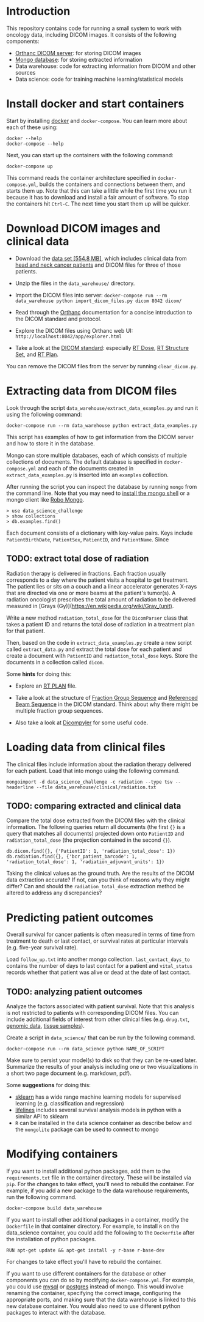 # Introduction

This repository contains code for running a small system to work with oncology data, 
including DICOM images. It consists of the following components:

* [Orthanc DICOM server](http://book.orthanc-server.com/): for storing DICOM images
* [Mongo database](https://docs.mongodb.com/#using-mongodb): for storing extracted information
* Data warehouse: code for extracting information from DICOM and other sources
* Data science: code for training machine learning/statistical models


# Install docker and start containers

Start by installing [docker](https://docs.docker.com/engine/installation/#desktop) and
`docker-compose`. You can learn more about each of these using:

```
docker --help
docker-compose --help
```

Next, you can start up the containers with the following command:

```
docker-compose up
```

This command reads the container architecture specified in
 `docker-compose.yml`,
builds the containers and connections between them, and starts them up. Note that
this can take a little while the first time you run it because it
has to download and install a fair amount of software. To stop
the containers hit `Ctrl-C`. The next time you start them up will
be quicker.


# Download DICOM images and clinical data

* Download the [data set [554.8 MB]](https://s3.amazonaws.com/oncora-data-science-challenge/data.zip), which
includes clinical data from [head and neck cancer patients](https://wiki.cancerimagingarchive.net/display/Public/TCGA-HNSC#57f54e90dc314214821e6a99606a0db1) and DICOM files for three of those patients. 

* Unzip the files in the `data_warehouse/` directory.

* Import the DICOM files into server: `docker-compose run --rm data_warehouse python import_dicom_files.py dicom 8042 dicom/`

* Read through the [Orthanc](http://book.orthanc-server.com/) documentation for a concise introduction to the DICOM standard and protocol.

* Explore the DICOM files using Orthanc web UI: `http://localhost:8042/app/explorer.html`

* Take a look at the [DICOM standard](https://dicom.innolitics.com/ciods): especially
[RT Dose](https://dicom.innolitics.com/ciods/rt-dose), 
[RT Structure Set](https://dicom.innolitics.com/ciods/rt-structure-set), and 
[RT Plan](https://dicom.innolitics.com/ciods/rt-plan). 

You can remove the DICOM files from the server by running `clear_dicom.py`.

# Extracting data from DICOM files

Look through the script `data_warehouse/extract_data_examples.py` 
and run it using the following command:

```
docker-compose run --rm data_warehouse python extract_data_examples.py
```

This script has examples of how to get information from the DICOM 
server and how to store it in the database.

Mongo can store multiple databases, each of which consists of multiple collections
of documents. The default database is specified in `docker-compose.yml` and each
of the documents created in `extract_data_examples.py` is inserted into an
`examples` collection. 

After running the script you can inspect the database 
by running `mongo` from the command line. Note that you may need to [install the mongo shell](https://docs.mongodb.com/manual/installation/) or a mongo client like [Robo Mongo](https://robomongo.org/).

```
> use data_science_challenge
> show collections
> db.examples.find()
```

Each document consists of a dictionary with key-value pairs. Keys
 include `PatientBirthDate`, `PatientSex`, `PatientID`, and
  `PatientName`. Since 

## TODO: extract total dose of radiation

Radiation therapy is delivered in fractions. Each fraction usually corresponds to
a day where the patient visits a hospital to get treatment. The patient lies or
sits on a couch and a linear accelerator generates X-rays that are directed via 
one or more beams at the patient's tumor(s). A radiation
oncologist prescribes the total amount of radiation to be delivered measured in
[Grays (Gy)](https://en.wikipedia.org/wiki/Gray_(unit).


Write a new method `radiation_total_dose` for the `DicomParser`
class that takes a patient ID and returns the 
total dose of radiation in a treatment plan for that patient.

Then, based on the code in `extract_data_examples.py` create a new script called
`extract_data.py` and extract the total dose for each patient and 
create a document with `PatientID` and `radiation_total_dose` keys. Store the documents in a collection called `dicom`.

Some **hints** for doing this:

* Explore an [RT PLAN](http://localhost:8042/app/explorer.html) file.

* Take a look at the structure of [Fraction Group Sequence](https://dicom.innolitics.com/ciods/rt-plan/rt-fraction-scheme/300a0070) and [Referenced Beam Sequence](https://dicom.innolitics.com/ciods/rt-plan/rt-fraction-scheme/300a0070/300c0004)
in the DICOM standard.  Think about why there might be multiple fraction group sequences.

* Also take a look at [Dicompyler](https://github.com/bastula/dicompyler/blob/master/dicompyler/dicomparser.py) for some useful code.



# Loading data from clinical files

The clinical files include information about the radiation therapy delivered for each patient. Load that into mongo using
the following command.

```
mongoimport -d data_science_challenge -c radiation --type tsv --headerline --file data_warehouse/clinical/radiation.txt
```


## TODO: comparing extracted and clinical data

Compare the total dose extracted from the DICOM files with the clinical information. The following queries return all documents (the first `{}` is a query that matches all documents) projected down onto `PatientID` and `radiation_total_dose` (the projection contained in the second `{}`).

```
db.dicom.find({}, {'PatientID': 1, 'radiation_total_dose': 1})
db.radiation.find({}, {'bcr_patient_barcode': 1, 'radiation_total_dose': 1, 'radiation_adjuvant_units': 1})
```

Taking the clinical values as the ground truth. Are the results 
of the DICOM  data extraction accurate? If not, can you think of
reasons why they might differ? Can and should the
`radiation_total_dose` extraction method be altered to address 
any discrepancies?


# Predicting patient outcomes

Overall survival for cancer patients is often measured in terms
 of time from treatment to death or last contact, or survival
 rates at particular intervals (e.g. five-year survival rate).

Load `follow_up.txt` into another mongo collection. `last_contact_days_to` contains the number of days to last contact for a patient and `vital_status` records whether that
patient was alive or dead at the date of last contact.

## TODO: analyzing patient outcomes

Analyze the factors associated with patient survival. Note that this analysis is not restricted to patients with corresponding DICOM files. You can include additional fields of interest from other clinical files (e.g. `drug.txt`, [genomic data](https://gdc-portal.nci.nih.gov/projects/TCGA-HNSC), [tissue samples](https://portal.gdc.cancer.gov/legacy-archive/search/f?filters=%7B%22op%22:%22and%22,%22content%22:%5B%7B%22op%22:%22in%22,%22content%22:%7B%22field%22:%22files.data_format%22,%22value%22:%5B%22SVS%22%5D%7D%7D,%7B%22op%22:%22in%22,%22content%22:%7B%22field%22:%22cases.project.program.name%22,%22value%22:%5B%22TCGA%22%5D%7D%7D,%7B%22op%22:%22in%22,%22content%22:%7B%22field%22:%22cases.project.project_id%22,%22value%22:%5B%22TCGA-HNSC%22%5D%7D%7D%5D%7D)). 

Create a script in `data_science/` that can be run by the following command.

```
docker-compose run --rm data_science python NAME_OF_SCRIPT
```

Make sure to persist your model(s) to disk so that they can be
re-used later. 
Summarize the results of your analysis including one or 
two visualizations in a short two page document (e.g. markdown, pdf).

Some **suggestions** for doing this:

* [sklearn](scikit-learn.org/0.17/) has a wide range machine learning models for supervised learning (e.g. classification and regression)
* [lifelines](https://github.com/CamDavidsonPilon/lifelines) includes several survival analysis models in python with a similar API to sklearn
* `R` can be installed in the data science container as describe below and the `mongolite` package can be used to connect to mongo


# Modifying containers

If you want to install additional python packages, add them to the
`requirements.txt` file in the container directory.  These will be installed
via `pip`. For the changes to take effect, you'll need to rebuild the container.
For example, if you add a new package to the data warehouse requirements, run
the following command.

```
docker-compose build data_warehouse
```

If you want to install other additional packages in a container, modify the
`Dockerfile` in that container directory. For example, to install `R` on the
data_science container, you could add the following to the `Dockerfile` after 
the installation of python packages.

```
RUN apt-get update && apt-get install -y r-base r-base-dev
```
For changes to take effect you'll have to rebuild the container.

If you want to use different containers for the database or other components you can do so by modifying
`docker-compose.yml`. For example, you could use  [mysql](https://hub.docker.com/_/mysql/) or 
[postgres](https://hub.docker.com/_/postgres/) instead of mongo. This would
involve renaming the container, specifying the correct image, configuring
the appropriate ports, and making sure that the data warehouse is linked to
this new database container. You would also need to use different python packages to interact with the database.
